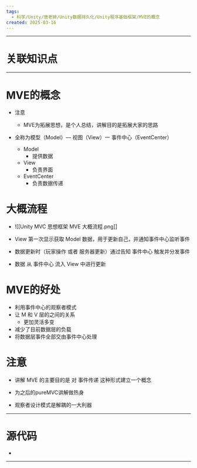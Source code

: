 ```yaml
---
tags:
  - 科学/Unity/唐老狮/Unity数据持久化/Unity程序基础框架/MVE的概念
created: 2025-03-16
---
```


---
# 关联知识点



---
# MVE的概念

- 注意
	- MVE为拓展思想，是个人总结，讲解目的是拓展大家的思路

- 全称为模型（Model）— 视图（View）一 事件中心（EventCenter）
	- Model
		- 提供数据
	- View
		- 负责界面
	- EventCenter
		- 负责数据传递
# 大概流程

- ![[Unity MVC 思想框架 MVE 大概流程.png]]

- View 第一次显示获取 Model 数据，用于更新自己，并通知事件中心监听事件
- 数据更新时（玩家操作 或者 服务器更新）通过告知 事件中心 触发并分发事件
- 数据 从 事件中心 流入 View 中进行更新
# MVE的好处

- 利用事件中心的观察者模式
- 让 M 和 V 层的之间的关系
	- 更加灵活多变
- 减少了目前数据层的负载
- 将数据层事件全部交由事件中心处理
# 注意

- 讲解 MVE 的主要目的是 对 事件传递 这种形式建立一个概念
- 为之后的pureMVC讲解做热身

- 观察者设计模式是解耦的一大利器

---
# 源代码

- 

---